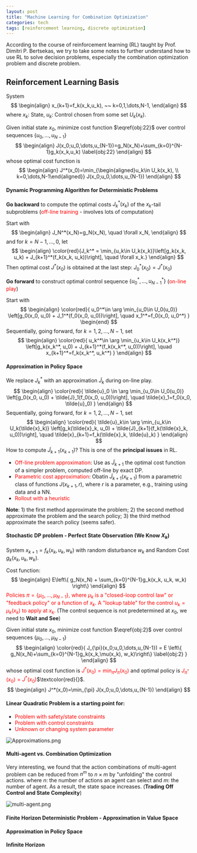 ```yaml
---
layout: post
title: "Machine Learning for Combination Optimization"
categories: tech
tags: [reinforcement learning, discrete optimization]
---
```




According to the course of reinforcement learning (RL) taught by Prof. Dimitri P. Bertsekas, we try to take some notes to further understand how to use RL to solve decision problems, especially the combination optimization problem and discrete problem.



## Reinforcement Learning Basis

System
$$
\begin{align}
x_{k+1}=f_k(x_k,u_k), ~~ k=0,1,\dots,N-1,
\end{align}
$$
where $x_k$: State, $u_k$: Control chosen from some set $U_k(x_k)$.

Given initial state $x_0$, minimize cost function $\eqref{obj:22}$ over control sequences $\{u_0,\dots,u_{N-1}\}$
$$
\begin{align}
J(x_0;u_0,\dots,u_{N-1})=g_N(x_N)+\sum_{k=0}^{N-1}g_k(x_k,u_k)
\label{obj:22}
\end{align}
$$
whose optimal cost function is
$$
\begin{align}
J^*(x_0)=\min_{\begin{aligned}u_k\in U_k(x_k), \\ k=0,\dots,N-1\end{aligned}} J(x_0;u_0,\dots,u_{N-1})
\end{align}
$$

#### Dynamic Programming Algorithm for Deterministic Problems

**Go backward** to compute the optimal costs $J_k^*(x_k)$ of the $x_k$-tail subproblems (<font color="red">off-line training</font> - involves lots of computation)  

 Start with 
$$
\begin{align}
J_N^*(x_N)=g_N(x_N), \quad \forall x_N,
\end{align}
$$
and for $k=N-1,\dots,0$, let
$$
\begin{align}
\color{red}{J_k^* = \min_{u_k\in U_k(x_k)}\left[g_k(x_k, u_k) + J_{k+1}^*(f_k(x_k, u_k))\right], \quad \forall x_k.}
\end{align}
$$
Then optimal cost $J^*(x_0)$ is obtained at the last step: $J_0^*(x_0)=J^*(x_0)$

**Go forward** to construct optimal control sequence $\{u_0^*,\dots,u_{N-1}^*\}$ (<font color="red">on-line play</font>)

Start with
$$
\begin{align}
\color{red}{
u_0^*\in \arg \min_{u_0\in U_0(u_0)} \left[g_0(x_0, u_0) + J_1^*(f_0(x_0, u_0))\right], \quad x_1^*=f_0(x_0, u_0^*)
}
\begin{end}
$$
Sequentially, going forward, for $k=1,2,\dots,N-1$, set
$$
\begin{align}
\color{red}{
u_k^*\in \arg \min_{u_k\in U_k(x_k^*)} \left[g_k(x_k^*, u_0) + J_{k+1}^*(f_k(x_k^*, u_0))\right], \quad x_{k+1}^*=f_k(x_k^*, u_k^*)
}
\end{align}
$$

#### Approximation in Policy Space

We replace $J_k^*$ with an approximation $\tilde{J}_k$ during on-line play.
$$
\begin{align}
\color{red}{
\tilde{u}_0 \in \arg \min_{u_0\in U_0(u_0)} \left[g_0(x_0, u_0) + \tilde{J}_1(f_0(x_0, u_0))\right], \quad \tilde{x}_1=f_0(x_0, \tilde{u}_0)
}
\end{align}
$$
Sequentially, going forward, for $k=1,2,\dots,N-1$, set
$$
\begin{align}
\color{red}{
\tilde{u}_k\in \arg \min_{u_k\in U_k(\tilde{x}_k)} \left[g_k(\tilde{x}_k, u_0) + \tilde{J}_{k+1}(f_k(\tilde{x}_k, u_0))\right], \quad \tilde{x}_{k+1}=f_k(\tilde{x}_k, \tilde{u}_k)
}
\end{align}
$$
How to compute $\tilde{J}_{k+1}(x_{k+1})$? This is one of the **principal issues** in RL.

- <font color="red">Off-line problem approximation</font>: Use as $\tilde{J}_{k+1}$ the optimal cost function of a simpler problem, computed off-line by exact DP.
- <font color="red">Parametric cost approximation</font>: Obatin $\tilde{J}_{k+1}(x_{k+1})$ from a parametric class of functions $J(x_{k+1}, r)$, where $r$ is a parameter, e.g., training using data and a NN.
- <font color="red">Rollout with a heuristic</font>

**Note**: 1) the first method approximate the problem; 2) the second method approximate the problem and the search policy; 3) the third method approximate the search policy (seems safer).



#### Stochastic DP problem - Perfect State Observation (We Know $X_k$)

System $x_{k+1}=f_k(x_k, u_k, w_k)$ with random disturbance $w_k$ and Random Cost $g_k(x_k, u_k, w_k)$.

Cost function:
$$
\begin{align}
E\left\{ g_N(x_N) + \sum_{k=0}^{N-1}g_k(x_k, u_k, w_k) \right\}
\end{align}
$$
<font color="red">Policies $\pi=\{\mu_0, \dots, \mu_{N-1}\}$, where $\mu_k$ is a "closed-loop control law" or "feedback policy" or a function of $x_k$. A "lookup table" for the control $u_k=\mu_k(x_k)$ to apply at $x_k$.</font> (The control sequence is not predetermined at $x_0$, we need to **Wait and See**)

Given initial state $x_0$, minimize cost function $\eqref{obj:2}$ over control sequences $\{\mu_0,\dots,\mu_{N-1}\}$
$$
\begin{align}
\color{red}{
J_{\pi}(x_0;u_0,\dots,u_{N-1}) = E \left\{ g_N(x_N)+\sum_{k=0}^{N-1}g_k(x_k,\mu(x_k), w_k)\right\}
\label{obj:2}
}
\end{align}
$$
whose optimal cost function is <font color="red">$J^*(x_0)=\min_{\pi} J_{\pi}(x_0)$</font> and optimal policy is <font color="red">$J_{\pi^*}(x_0)=J^*(x_0)$</font>$\textcolor{red}{}$.
$$
\begin{align}
J^*(x_0)=\min_{\pi} J(x_0;u_0,\dots,u_{N-1})
\end{align}
$$


#### Linear Quadratic Problem is a starting point for:

- <font color="red">Problem with safety/state constraints</font>
- <font color="red">Problem with control constraints</font>
- <font color="red">Unknown or changing system parameter</font>



![Approximations.png](https://s2.loli.net/2024/03/10/RBOCvYDESidATu7.png)

#### Multi-agent vs. Combination Optimization

Very interesting, we found that the action combinations of multi-agent problem can be reduced from $n^m$ to $n \times m$ by "unfolding" the control actions. where $n$: the number of actions an agent can select and $m$: the number of agent. As a result, the state space increases. (**Trading Off Control and State Complexity**)

![multi-agent.png](https://s2.loli.net/2024/03/11/GLpelskBZQvrhKA.png)













#### Finite Horizon Deterministic Problem - Approximation in Value Space



#### Approximation in Policy Space



#### Infinite Horizon
